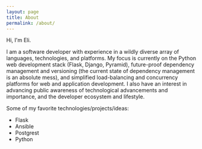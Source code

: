 ```yaml
---
layout: page
title: About
permalink: /about/
---
```


Hi, I'm Eli.

I am a software developer with experience in a wildly diverse array of languages, technologies, and platforms. My focus is currently on the Python web development stack (Flask, Django, Pyramid), future-proof dependency management and versioning (the current state of dependency management is an absolute mess), and simplified load-balancing and concurrency platforms for web and application development. I also have an interest in advancing public awareness of technological advancements and importance, and the developer ecosystem and lifestyle.

Some of my favorite technologies/projects/ideas:
* Flask
* Ansible
* Postgrest
* Python
